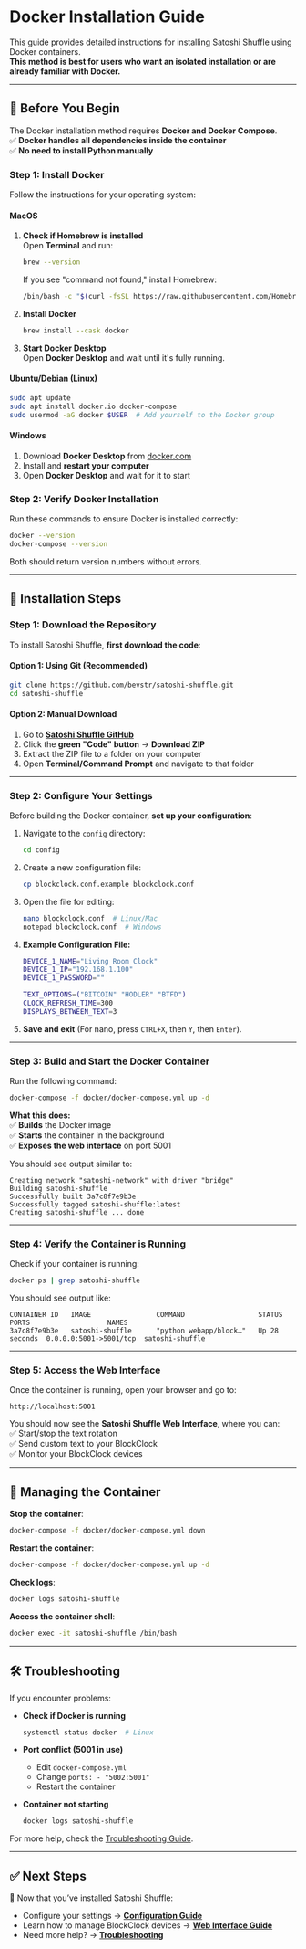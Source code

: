 # Docker Installation Guide

This guide provides detailed instructions for installing Satoshi Shuffle using Docker containers.  
**This method is best for users who want an isolated installation or are already familiar with Docker.**

---

## 📌 Before You Begin

The Docker installation method requires **Docker and Docker Compose**.  
✅ **Docker handles all dependencies inside the container**  
✅ **No need to install Python manually**  

### Step 1: Install Docker

Follow the instructions for your operating system:

#### **MacOS**  
1. **Check if Homebrew is installed**  
   Open **Terminal** and run:  
   ```bash
   brew --version
   ```
   If you see "command not found," install Homebrew:  
   ```bash
   /bin/bash -c "$(curl -fsSL https://raw.githubusercontent.com/Homebrew/install/HEAD/install.sh)"
   ```

2. **Install Docker**  
   ```bash
   brew install --cask docker
   ```

3. **Start Docker Desktop**  
   Open **Docker Desktop** and wait until it's fully running.

#### **Ubuntu/Debian (Linux)**  
```bash
sudo apt update
sudo apt install docker.io docker-compose
sudo usermod -aG docker $USER  # Add yourself to the Docker group
```

#### **Windows**  
1. Download **Docker Desktop** from [docker.com](https://www.docker.com/products/docker-desktop)  
2. Install and **restart your computer**  
3. Open **Docker Desktop** and wait for it to start  

### Step 2: Verify Docker Installation

Run these commands to ensure Docker is installed correctly:  
```bash
docker --version
docker-compose --version
```  

Both should return version numbers without errors.

---

## 🚀 Installation Steps

### Step 1: Download the Repository

To install Satoshi Shuffle, **first download the code**:

#### **Option 1: Using Git (Recommended)**
```bash
git clone https://github.com/bevstr/satoshi-shuffle.git
cd satoshi-shuffle
```

#### **Option 2: Manual Download**
1. Go to **[Satoshi Shuffle GitHub](https://github.com/bevstr/satoshi-shuffle)**  
2. Click the **green "Code" button** → **Download ZIP**  
3. Extract the ZIP file to a folder on your computer  
4. Open **Terminal/Command Prompt** and navigate to that folder  

---

### Step 2: Configure Your Settings

Before building the Docker container, **set up your configuration**:

1. Navigate to the `config` directory:  
   ```bash
   cd config
   ```

2. Create a new configuration file:  
   ```bash
   cp blockclock.conf.example blockclock.conf
   ```

3. Open the file for editing:  
   ```bash
   nano blockclock.conf  # Linux/Mac
   notepad blockclock.conf  # Windows
   ```

4. **Example Configuration File:**  
   ```bash
   DEVICE_1_NAME="Living Room Clock"
   DEVICE_1_IP="192.168.1.100"
   DEVICE_1_PASSWORD=""
   
   TEXT_OPTIONS=("BITCOIN" "HODLER" "BTFD")
   CLOCK_REFRESH_TIME=300
   DISPLAYS_BETWEEN_TEXT=3
   ```

5. **Save and exit** (For nano, press `CTRL+X`, then `Y`, then `Enter`).

---

### Step 3: Build and Start the Docker Container

Run the following command:  
```bash
docker-compose -f docker/docker-compose.yml up -d
```

**What this does:**  
✅ **Builds** the Docker image  
✅ **Starts** the container in the background  
✅ **Exposes the web interface** on port 5001  

You should see output similar to:  
```
Creating network "satoshi-network" with driver "bridge"
Building satoshi-shuffle
Successfully built 3a7c8f7e9b3e
Successfully tagged satoshi-shuffle:latest
Creating satoshi-shuffle ... done
```

---

### Step 4: Verify the Container is Running

Check if your container is running:  
```bash
docker ps | grep satoshi-shuffle
```

You should see output like:  
```
CONTAINER ID   IMAGE                COMMAND                  STATUS         PORTS                   NAMES
3a7c8f7e9b3e   satoshi-shuffle      "python webapp/block…"   Up 28 seconds  0.0.0.0:5001->5001/tcp  satoshi-shuffle
```

---

### Step 5: Access the Web Interface

Once the container is running, open your browser and go to:  
```
http://localhost:5001
```

You should now see the **Satoshi Shuffle Web Interface**, where you can:  
✅ Start/stop the text rotation  
✅ Send custom text to your BlockClock  
✅ Monitor your BlockClock devices  

---

## 🔄 Managing the Container

**Stop the container**:  
```bash
docker-compose -f docker/docker-compose.yml down
```

**Restart the container**:  
```bash
docker-compose -f docker/docker-compose.yml up -d
```

**Check logs**:  
```bash
docker logs satoshi-shuffle
```

**Access the container shell**:  
```bash
docker exec -it satoshi-shuffle /bin/bash
```

---

## 🛠 Troubleshooting

If you encounter problems:

- **Check if Docker is running**  
  ```bash
  systemctl status docker  # Linux
  ```  

- **Port conflict (5001 in use)**  
  - Edit `docker-compose.yml`  
  - Change `ports: - "5002:5001"`  
  - Restart the container  

- **Container not starting**  
  ```bash
  docker logs satoshi-shuffle
  ```

For more help, check the [Troubleshooting Guide](docs/troubleshooting.md).

---

## ✅ Next Steps  

🚀 Now that you’ve installed Satoshi Shuffle:  
- Configure your settings → **[Configuration Guide](docs/configuration.md)**  
- Learn how to manage BlockClock devices → **[Web Interface Guide](docs/web-interface.md)**  
- Need more help? → **[Troubleshooting](docs/troubleshooting.md)**  
